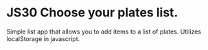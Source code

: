 # JS30 Choose your plates list.

Simple list app that allows you to add items to a list of plates. Utilizes localStorage in javascript. 
